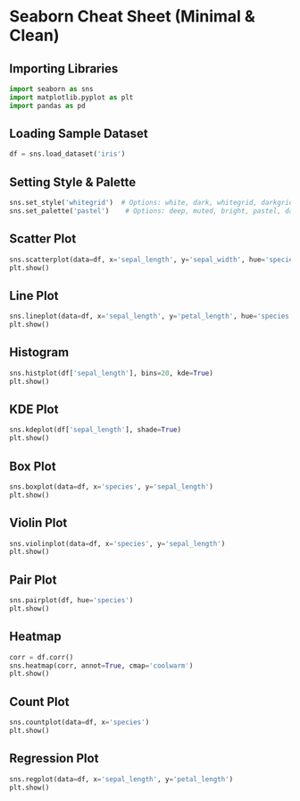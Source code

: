 # Seaborn Cheat Sheet (Minimal & Clean)

## Importing Libraries

```python
import seaborn as sns
import matplotlib.pyplot as plt
import pandas as pd
```

## Loading Sample Dataset

```python
df = sns.load_dataset('iris')
```

## Setting Style & Palette

```python
sns.set_style('whitegrid')  # Options: white, dark, whitegrid, darkgrid, ticks
sns.set_palette('pastel')    # Options: deep, muted, bright, pastel, dark
```

## Scatter Plot

```python
sns.scatterplot(data=df, x='sepal_length', y='sepal_width', hue='species')
plt.show()
```

## Line Plot

```python
sns.lineplot(data=df, x='sepal_length', y='petal_length', hue='species')
plt.show()
```

## Histogram

```python
sns.histplot(df['sepal_length'], bins=20, kde=True)
plt.show()
```

## KDE Plot

```python
sns.kdeplot(df['sepal_length'], shade=True)
plt.show()
```

## Box Plot

```python
sns.boxplot(data=df, x='species', y='sepal_length')
plt.show()
```

## Violin Plot

```python
sns.violinplot(data=df, x='species', y='sepal_length')
plt.show()
```

## Pair Plot

```python
sns.pairplot(df, hue='species')
plt.show()
```

## Heatmap

```python
corr = df.corr()
sns.heatmap(corr, annot=True, cmap='coolwarm')
plt.show()
```

## Count Plot

```python
sns.countplot(data=df, x='species')
plt.show()
```

## Regression Plot

```python
sns.regplot(data=df, x='sepal_length', y='petal_length')
plt.show()
```
